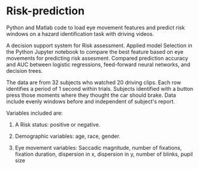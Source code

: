 # Risk-prediction
Python and Matlab code to load eye movement features and predict risk windows on a hazard identification task with driving videos.

A decision support system for Risk assessment. Applied model Selection in the Python Jupyter notebook to compare the best feature based on eye movements for predicting risk assesment.
Compared prediction accuracy and AUC between logistic regressions, feed-forward neural networks, and decision trees.

The data are from 32 subjects who watched 20 driving clips. Each row identifies a period of 1 second within trials. Subjects identified with a button press those moments where they thought the car should brake. Data include evenly windows before and independent of subject's report.

Variables included are:

1) A Risk status: positive or negative.

2) Demographic variables: age, race, gender.

3) Eye movement variables: Saccadic magnitude, number of fixations, fixation duration, dispersion in x, dispersion in y, number of blinks, pupil size
